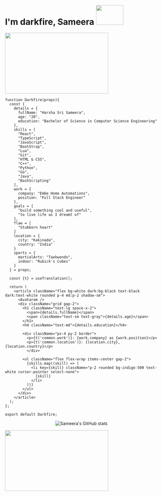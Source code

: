 # I'm darkfire, Sameera <img src="https://media.tenor.com/m1WLq0zS4i0AAAAC/blueorredpill-doesthematrixhaveyou.gif" width="90" height="65"/>

<img src="https://media.tenor.com/SS2WAJxsr2gAAAAM/im-in-matrix.gif" width="340" height="200"/>

```JSX
function Darkfire(props){
  const {
    details = {
      fullName: "Harsha Sri Sameera",
      age: "20",
      education: "Bachelor of Science in Computer Science Engineering"
    },
    skills = [
      "React",
      "TypeScript",  
      "JavaScript",
      "BootStrap",
      "Lua",
      "Git",
      "HTML & CSS",
      "C++",
      "Python",
      "Go",
      "Java",
      "BashScripting"
    ],
    work = {
      company: "Embe Home Automations",  
      position: "Full Stack Engineer"
    },
    goals = [
      "build something cool and useful",
      "to live life as I dreamt of"
    ], 
    flaw = [
      "Stubborn heart"
    ]
    location = {
      city: "Kakinada",
      country: "India"
    }
    sports = {
      martialArts: "Taekwondo",
      indoor: "Rubick's Cubes"
    }
  } = props;
  
  const {t} = useTranslation();

  return (
    <article className="flex bg-white dark:bg-black text-black dark:text-white rounded p-4 md:p-2 shadow-sm">
      <Avataram />
      <div className="grid gap-2">
        <h1 className="text-lg space-x-2">
          <span>{details.fullName}</span> 
          <span className="text-sm text-gray">{details.age}</span>
        </h1>
        <h4 className="text-md">{details.education}</h4>
	
        <div className="px-4 py-2 border">
          <p>{t('common.work')}: {work.company} as {work.position}</p> 
          <p>{t('common.location')}: {location.city}, {location.country}</p>
	      </div>
	
        <ul className="flex flex-wrap items-center gap-2">
          {skills.map((skill) => (
            <li key={skill} className="p-2 rounded bg-indigo-500 text-white cursor-pointer select-none">
              {skill}
            </li>
          ))}
        </ul>
      </div>
    </article>
  );
};

export default Darkfire;
```

<div align="center">
	
![Sameera's GitHub stats](https://github-readme-stats.vercel.app/api?username=HarshaSri-Sameera&show_icons=true&theme=tokyonight) 
	
</div>

<img src="https://camo.githubusercontent.com/3c6c60b27c5b25b5bd818fdbedca1e9d63caa1f0c69f8a9e830c58190f40396b/68747470733a2f2f6d656469612e67697068792e636f6d2f6d656469612f76486b704b7643656d4655436c6a646937622f67697068792e676966" width="340" height="200"/>















<!-- <h5 align="center">Namaste! 🙏<h5>
  
-----------------------------
  
###### About Me
<div align="center">
🎓 Studying Computer Science Engineering at AEC.<br>
🌱 Exploring and absorbing new tech and developing softwares.<br>
😎 Rubicks Cuber ~ Teakwondo Player🥋 ~ Problem Slover ~ Thinker <br>
🔬 Exicted to work in Research and Development fields🤍 <br>
🤩 Interested in Developement and Innovation, full stack web dev. <br>
⚡ Fun fact: well, I'm a super curious person you have ever met.<br> 
</div>

-----------------------------

 ###### Tech Stack
 <div align="center">
 💻 Python | C++ | Java <br>
 🌐 HTML | CSS | JavaScript | TypeScript | Bootstrap | ReactJS ♡ <br>
 🔮 Git | Markdown | BashScripting <br>
 👩‍💻 Windows | macOS | BlackArch Linux (Garuda distro)
 </div>
  
-----------------------------
 -->

